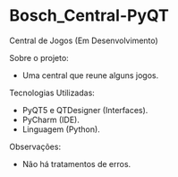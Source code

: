 # Bosch_Central-PyQT
Central de Jogos (Em Desenvolvimento)

Sobre o projeto:
- Uma central que reune alguns jogos.

Tecnologias Utilizadas:
  - PyQT5 e QTDesigner (Interfaces).
  - PyCharm (IDE).
  - Linguagem (Python).
 
Observações:
  - Não há tratamentos de erros.
